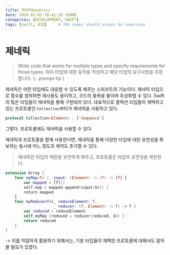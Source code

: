```yaml
---
title: 제네릭Generics
date: 2024-01-02 18:41:28 +0900
categories: [DEVELOPMENT, SWIFT]
tags: [swift, 문법]     # TAG names should always be lowercase
---
```

# 제네릭
>Write code that works for multiple types and specify requirements for those types.
>여러 타입에 대한 동작을 작성하고 해당 타입의 요구사항을 지정합니다.
{: .prompt-tip }


제네릭은 어떤 타입에도 대응할 수 있도록 해주는 스위프트의 기능이다.
제네릭 타입으로 함수를 정의하면 재사용도 용이하고, 코드의 중복을 줄이며 추상화할 수 있다.
Swift의 많은 타입들이 제네릭을 통해 구현되어 있다. 대표적으로 콜렉션 타입들이 채택하고 있는 프로토콜인 `Collection`부터가 제네릭을 사용하고 있다.

```swift
protocol Collection<Element> : [`Sequence`]
```
그렇다. 프로토콜에도 제네릭을 사용할 수 있다.

제네릭과 프로토콜을 함께 사용한다면, 제네릭을 통해 다양한 타입에 대한 유연성을 확보하는 동시에 어느 정도의 제약도 추가할 수 있다. 
> 제네릭은 타입의 제한을 유연하게 해주고, 프로토콜은 타입의 유연성을 제한한다.

```swift
extension Array {
	func myMap<T> (_ input: (Element) -> (T) -> [T] {
		var mapped = [T]()
		self.map { mapped.append(input($0)) }
		return mapped
	}
	func myReduce<T>(_ reduceElement: T,
					 _ reducer: (T, Element) -> T) -> T {
		var reduced = reduceElement
		self.myMap {reduced = reducer(reduced, $0) }
		return reduced
	}
}
```


-> 이를 적절하게 활용하기 위해서는, 기본 타입들이 채택한 프로토콜에 대해서도 알아볼 필요가 있겠다.
